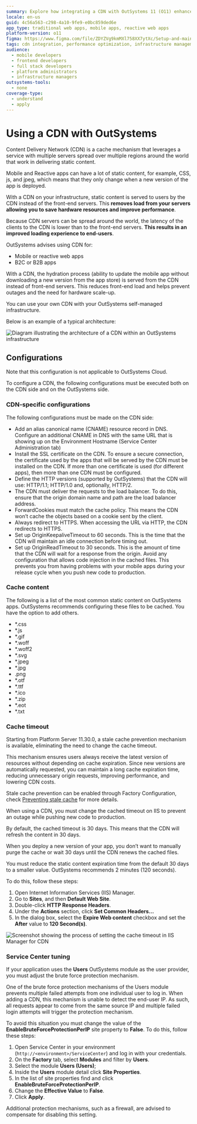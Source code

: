 ```yaml
---
summary: Explore how integrating a CDN with OutSystems 11 (O11) enhances app performance by offloading static content delivery and improving user experience.
locale: en-us
guid: 4c56a563-c298-4a10-9fe9-e0bc859ded6e
app_type: traditional web apps, mobile apps, reactive web apps
platform-version: o11
figma: https://www.figma.com/file/ZDYZVg9kmMXl758XX7ytXc/Setup-and-maintain-your-OutSystems-Infrastructure?type=design&node-id=2066%3A3453&mode=design&t=PPL7U8XyNSIpuC5w-1
tags: cdn integration, performance optimization, infrastructure management, content delivery, app deployment
audience:
  - mobile developers
  - frontend developers
  - full stack developers
  - platform administrators
  - infrastructure managers
outsystems-tools:
  - none
coverage-type:
  - understand
  - apply
---
```


# Using a CDN with OutSystems

Content Delivery Network (CDN) is a cache mechanism that leverages a service with multiple servers spread over multiple regions around the world that work in delivering static content.

Mobile and Reactive apps can have a lot of static content, for example, CSS, js, and jpeg, which means that they only change when a new version of the app is deployed.

With a CDN on your infrastructure, static content is served to users by the CDN instead of the front-end servers. This **removes load from your servers allowing you to save hardware resources and improve performance**. 

Because CDN servers can be spread around the world, the latency of the clients to the CDN is lower than to the front-end servers. **This results in an improved loading experience to end-users**.


OutSystems advises using CDN for:

* Mobile or reactive web apps
* B2C or B2B apps

With a CDN, the hydration process (ability to update the mobile app without downloading a new version from the app store) is served from the CDN instead of front-end servers. This reduces front-end load and helps prevent outages and the need for hardware scale-up.

You can use your own CDN with your OutSystems self-managed infrastructure.

Below is an example of a typical architecture:

![Diagram illustrating the architecture of a CDN within an OutSystems infrastructure](images/cdn-architecture-diag.png "CDN Architecture Diagram")

## Configurations

<div class="info" markdown="1">

Note that this configuration is not applicable to OutSystems Cloud. 

</div>

To configure a CDN, the following configurations must be executed both on the CDN side and on the OutSystems side.

### CDN-specific configurations

The following configurations must be made on the CDN side:

* Add an alias canonical name (CNAME) resource record in DNS. Configure an additional CNAME in DNS with the same URL that is showing up on the Environment Hostname (Service Center Administration tab)
* Install the SSL certificate on the CDN. To ensure a secure connection, the certificate used by the apps that will be served by the CDN must be installed on the CDN. If more than one certificate is used (for different apps), then more than one CDN must be configured.
* Define the HTTP versions (supported by OutSystems) that the CDN will use: HTTP/1.1; HTTP/1.0  and, optionally, HTTP/2.
* The CDN must deliver the requests to the load balancer. To do this, ensure that the origin domain name and path are the load balancer address.
* ForwardCookies must match the cache policy. This means the CDN won’t cache the objects based on a cookie sent by the client.
* Always redirect to HTTPS. When accessing the URL via HTTP, the CDN redirects to HTTPS.
* Set up OriginKeepaliveTimeout to 60 seconds. This is the time that the CDN will maintain an idle connection before timing out.
* Set up OriginReadTimeout to 30 seconds. This is the amount of time that the CDN will wait for a response from the origin.
Avoid any configuration that allows code injection in the cached files. This prevents you from having problems with your mobile apps during your release cycle when you push new code to production.

### Cache content

The following is a list of the most common static content on OutSystems apps. OutSystems recommends configuring these files to be cached. You have the option to add others.

* *.css
* *.js
* *.gif
* *.woff
* *.woff2
* *.svg
* *.jpeg
* *.jpg
* .png
* *.otf
* *.ttf
* *.ico
* *.zip
* *.eot
* *.txt

### Cache timeout

<div class="info" markdown="1">


Starting from Platform Server 11.30.0, a stale cache prevention mechanism is available, eliminating the need to change the cache timeout. 

This mechanism ensures users always receive the latest version of resources without depending on cache expiration. Since new versions are automatically requested, you can maintain a long cache expiration time, reducing unnecessary origin requests, improving performance, and lowering CDN costs.

Stale cache prevention can be enabled through Factory Configuration, check [Preventing stale cache](stale-cache.md) for more details.

</div>

When using a CDN, you must change the cached timeout on IIS to prevent an outage while pushing new code to production. 

By default, the cached timeout is 30 days. This means that the CDN will refresh the content in 30 days. 

When you deploy a new version of your app, you don’t want to manually purge the cache or wait 30 days until the CDN renews the cached files.

You must reduce the static content expiration time from the default 30 days to a smaller value. OutSystems recommends 2 minutes (120 seconds).

To do this, follow these steps:

1. Open Internet Information Services (IIS) Manager.
1. Go to **Sites**, and then **Default Web Site**.
1. Double-click **HTTP Response Headers**.
1. Under the **Actions** section, click **Set Common Headers…** 
1. In the dialog box, select the **Expire Web content** checkbox and set the **After** value to **120 Second(s)**.

![Screenshot showing the process of setting the cache timeout in IIS Manager for CDN](images/cdn-cache-timeout-usr.png "CDN Cache Timeout Configuration")

### Service Center tuning

If your application uses the **Users** OutSystems module as the user provider, you must adjust the brute force protection mechanism. 

One of the brute force protection mechanisms of the Users module prevents multiple failed attempts from one individual user to log in. When adding a CDN, this mechanism is unable to detect the end-user IP. As such, all requests appear to come from the same source IP and multiple failed login attempts will trigger the protection mechanism. 

To avoid this situation you must change the value of the **EnableBruteForceProtectionPerIP** site property to **False**. To do this, follow these steps:

1. Open Service Center in your environment (`http://<environment>/ServiceCenter`) and log in with your credentials.
1. On the **Factory** tab, select **Modules** and filter by **Users**.
1. Select the module **Users (Users)**;
1. Inside the **Users** module detail click **Site Properties**.
1. In the list of site properties find and click  **EnableBruteForceProtectionPerIP**.
1. Change the **Effective Value** to **False**.
1. Click **Apply**.


Additional protection mechanisms, such as a firewall, are advised to compensate for disabling this setting.


